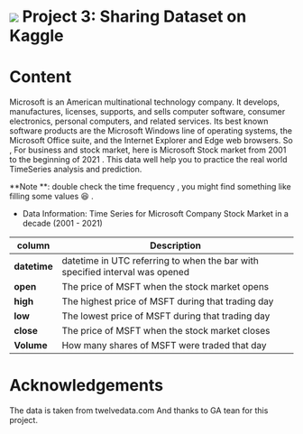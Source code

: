 # ![](https://ga-dash.s3.amazonaws.com/production/assets/logo-9f88ae6c9c3871690e33280fcf557f33.png) Project 3: Sharing Dataset on Kaggle

# Content
Microsoft is an American multinational technology company. It develops, manufactures, licenses, supports, and sells computer software, consumer electronics, personal computers, and related services. Its best known software products are the Microsoft Windows line of operating systems, the Microsoft Office suite, and the Internet Explorer and Edge web browsers.
So , For business and stock market, here is Microsoft Stock market from 2001 to the beginning of 2021 . This data well help you to practice the real world TimeSeries analysis and prediction.

**Note **: double check the time frequency , you might find something like filling some values 😆 .
- Data Information: Time Series for Microsoft Company Stock Market in a decade (2001 - 2021)


|column|Description|
|--|--|
|**datetime**| datetime in UTC referring to when the bar with specified interval was opened|
|**open**|	The price of MSFT when the stock market opens|
|**high**|	The highest price of MSFT during that trading day|
|**low**|	The lowest price of MSFT during that trading day|
|**close**|	The price of MSFT when the stock market closes|
|**Volume**| How many shares of MSFT were traded that day|


# Acknowledgements
The data is taken from twelvedata.com
And thanks to GA tean for this project.

